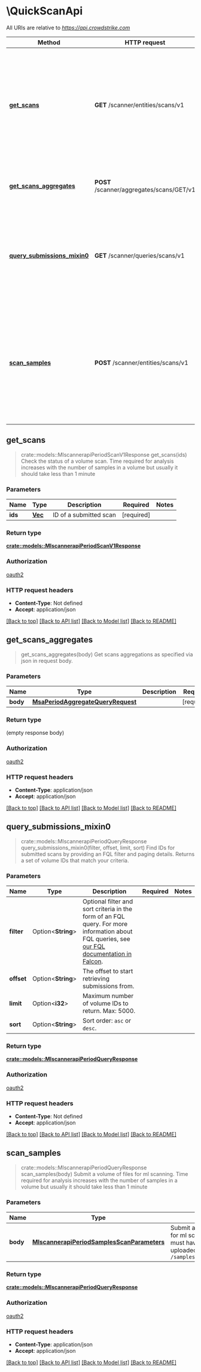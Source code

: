 # \QuickScanApi

All URIs are relative to *<https://api.crowdstrike.com>*

Method | HTTP request | Description
------------- | ------------- | -------------
[**get_scans**](QuickScanApi.md#get_scans) | **GET** /scanner/entities/scans/v1 | Check the status of a volume scan. Time required for analysis increases with the number of samples in a volume but usually it should take less than 1 minute
[**get_scans_aggregates**](QuickScanApi.md#get_scans_aggregates) | **POST** /scanner/aggregates/scans/GET/v1 | Get scans aggregations as specified via json in request body.
[**query_submissions_mixin0**](QuickScanApi.md#query_submissions_mixin0) | **GET** /scanner/queries/scans/v1 | Find IDs for submitted scans by providing an FQL filter and paging details. Returns a set of volume IDs that match your criteria.
[**scan_samples**](QuickScanApi.md#scan_samples) | **POST** /scanner/entities/scans/v1 | Submit a volume of files for ml scanning. Time required for analysis increases with the number of samples in a volume but usually it should take less than 1 minute

## get_scans

> crate::models::MlscannerapiPeriodScanV1Response get_scans(ids)
Check the status of a volume scan. Time required for analysis increases with the number of samples in a volume but usually it should take less than 1 minute

### Parameters

Name | Type | Description  | Required | Notes
------------- | ------------- | ------------- | ------------- | -------------
**ids** | [**Vec<String>**](String.md) | ID of a submitted scan | [required] |

### Return type

[**crate::models::MlscannerapiPeriodScanV1Response**](mlscannerapi.ScanV1Response.md)

### Authorization

[oauth2](../README.md#oauth2)

### HTTP request headers

- **Content-Type**: Not defined
- **Accept**: application/json

[[Back to top]](#) [[Back to API list]](../README.md#documentation-for-api-endpoints) [[Back to Model list]](../README.md#documentation-for-models) [[Back to README]](../README.md)

## get_scans_aggregates

> get_scans_aggregates(body)
Get scans aggregations as specified via json in request body.

### Parameters

Name | Type | Description  | Required | Notes
------------- | ------------- | ------------- | ------------- | -------------
**body** | [**MsaPeriodAggregateQueryRequest**](MsaPeriodAggregateQueryRequest.md) |  | [required] |

### Return type

 (empty response body)

### Authorization

[oauth2](../README.md#oauth2)

### HTTP request headers

- **Content-Type**: application/json
- **Accept**: application/json

[[Back to top]](#) [[Back to API list]](../README.md#documentation-for-api-endpoints) [[Back to Model list]](../README.md#documentation-for-models) [[Back to README]](../README.md)

## query_submissions_mixin0

> crate::models::MlscannerapiPeriodQueryResponse query_submissions_mixin0(filter, offset, limit, sort)
Find IDs for submitted scans by providing an FQL filter and paging details. Returns a set of volume IDs that match your criteria.

### Parameters

Name | Type | Description  | Required | Notes
------------- | ------------- | ------------- | ------------- | -------------
**filter** | Option<**String**> | Optional filter and sort criteria in the form of an FQL query. For more information about FQL queries, see [our FQL documentation in Falcon](https://falcon.crowdstrike.com/support/documentation/45/falcon-query-language-feature-guide). |  |
**offset** | Option<**String**> | The offset to start retrieving submissions from. |  |
**limit** | Option<**i32**> | Maximum number of volume IDs to return. Max: 5000. |  |
**sort** | Option<**String**> | Sort order: `asc` or `desc`. |  |

### Return type

[**crate::models::MlscannerapiPeriodQueryResponse**](mlscannerapi.QueryResponse.md)

### Authorization

[oauth2](../README.md#oauth2)

### HTTP request headers

- **Content-Type**: Not defined
- **Accept**: application/json

[[Back to top]](#) [[Back to API list]](../README.md#documentation-for-api-endpoints) [[Back to Model list]](../README.md#documentation-for-models) [[Back to README]](../README.md)

## scan_samples

> crate::models::MlscannerapiPeriodQueryResponse scan_samples(body)
Submit a volume of files for ml scanning. Time required for analysis increases with the number of samples in a volume but usually it should take less than 1 minute

### Parameters

Name | Type | Description  | Required | Notes
------------- | ------------- | ------------- | ------------- | -------------
**body** | [**MlscannerapiPeriodSamplesScanParameters**](MlscannerapiPeriodSamplesScanParameters.md) | Submit a batch of SHA256s for ml scanning. The samples must have been previously uploaded through `/samples/entities/samples/v3` | [required] |

### Return type

[**crate::models::MlscannerapiPeriodQueryResponse**](mlscannerapi.QueryResponse.md)

### Authorization

[oauth2](../README.md#oauth2)

### HTTP request headers

- **Content-Type**: application/json
- **Accept**: application/json

[[Back to top]](#) [[Back to API list]](../README.md#documentation-for-api-endpoints) [[Back to Model list]](../README.md#documentation-for-models) [[Back to README]](../README.md)
